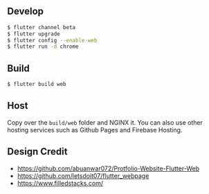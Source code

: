 ## Develop
```bash
$ flutter channel beta
$ flutter upgrade
$ flutter config --enable-web 
$ flutter run -d chrome
```

## Build
```bash
$ flutter build web
```

## Host
Copy over the `build/web` folder and NGINX it. You can also use other hosting services such as Github Pages and Firebase Hosting.

## Design Credit
- https://github.com/abuanwar072/Protfolio-Website-Flutter-Web
- https://github.com/letsdoit07/flutter_webpage
- https://www.filledstacks.com/
